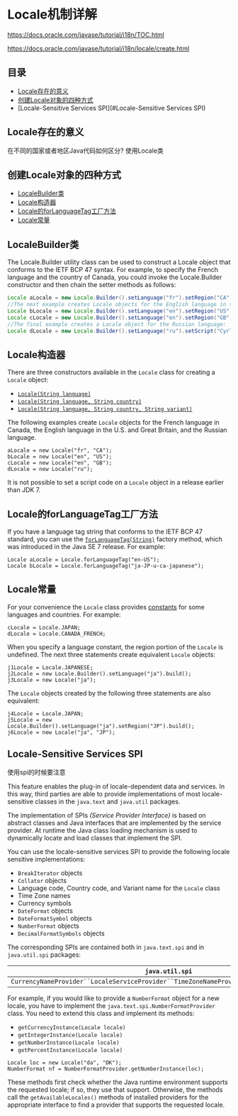 # Locale机制详解

https://docs.oracle.com/javase/tutorial/i18n/TOC.html

https://docs.oracle.com/javase/tutorial/i18n/locale/create.html

## 目录

- [Locale存在的意义](#Locale存在的意义)
- [创建Locale对象的四种方式](#创建Locale对象的四种方式)
- [Locale-Sensitive Services SPI](#Locale-Sensitive Services SPI)

## Locale存在的意义

在不同的国家或者地区Java代码如何区分? 使用Locale类

## 创建Locale对象的四种方式

- [LocaleBuilder类](#LocaleBuilder类)
- [Locale构造器](#Locale构造器)
- [Locale的forLanguageTag工厂方法](#Locale的forLanguageTag工厂方法)
- [Locale常量](#Locale常量)

## LocaleBuilder类

The Locale.Builder utility class can be used to construct a Locale object that conforms to the IETF BCP 47 syntax. For example, to specify the French language and the country of Canada, you could invoke the Locale.Builder constructor and then chain the setter methods as follows:

```java
Locale aLocale = new Locale.Builder().setLanguage("fr").setRegion("CA").build();
//The next example creates Locale objects for the English language in the United States and Great Britain:
Locale bLocale = new Locale.Builder().setLanguage("en").setRegion("US").build();
Locale cLocale = new Locale.Builder().setLanguage("en").setRegion("GB").build();
//The final example creates a Locale object for the Russian language:
Locale dLocale = new Locale.Builder().setLanguage("ru").setScript("Cyrl").build();
```

## Locale构造器

There are three constructors available in the `Locale` class for creating a `Locale` object:

- [`Locale(String language)`](https://docs.oracle.com/javase/8/docs/api/java/util/Locale.html#Locale-java.lang.String-)
- [`Locale(String language, String country)`](https://docs.oracle.com/javase/8/docs/api/java/util/Locale.html#Locale-java.lang.String-java.lang.String-)
- [`Locale(String language, String country, String variant)`](https://docs.oracle.com/javase/8/docs/api/java/util/Locale.html#Locale-java.lang.String-java.lang.String-java.lang.String-)

The following examples create `Locale` objects for the French language in Canada, the English language in the U.S. and Great Britain, and the Russian language.

```
aLocale = new Locale("fr", "CA");
bLocale = new Locale("en", "US");
cLocale = new Locale("en", "GB");
dLocale = new Locale("ru");
```

It is not possible to set a script code on a `Locale` object in a release earlier than JDK 7.

## Locale的forLanguageTag工厂方法

If you have a language tag string that conforms to the IETF BCP 47 standard, you can use the [`forLanguageTag(String)`](https://docs.oracle.com/javase/8/docs/api/java/util/Locale.html#forLanguageTag-java.lang.String-) factory method, which was introduced in the Java SE 7 release. For example:

```
Locale aLocale = Locale.forLanguageTag("en-US");
Locale bLocale = Locale.forLanguageTag("ja-JP-u-ca-japanese");
```

## Locale常量

For your convenience the `Locale` class provides [constants](https://docs.oracle.com/javase/8/docs/api/java/util/Locale.html#field_summary) for some languages and countries. For example:

```
cLocale = Locale.JAPAN;
dLocale = Locale.CANADA_FRENCH;
```

When you specify a language constant, the region portion of the `Locale` is undefined. The next three statements create equivalent `Locale` objects:

```
j1Locale = Locale.JAPANESE;
j2Locale = new Locale.Builder().setLanguage("ja").build();
j3Locale = new Locale("ja");
```

The `Locale` objects created by the following three statements are also equivalent:

```
j4Locale = Locale.JAPAN;
j5Locale = new Locale.Builder().setLanguage("ja").setRegion("JP").build();
j6Locale = new Locale("ja", "JP");
```

## Locale-Sensitive Services SPI

使用spi的时候要注意

This feature enables the plug-in of locale-dependent data and services. In this way, third parties are able to provide implementations of most locale-sensitive classes in the `java.text` and `java.util` packages.

The implementation of SPIs *(Service Provider Interface)* is based on abstract classes and Java interfaces that are implemented by the service provider. At runtime the Java class loading mechanism is used to dynamically locate and load classes that implement the SPI.

You can use the locale-sensitive services SPI to provide the following locale sensitive implementations:

- `BreakIterator` objects
- `Collator` objects
- Language code, Country code, and Variant name for the `Locale` class
- Time Zone names
- Currency symbols
- `DateFormat` objects
- `DateFormatSymbol` objects
- `NumberFormat` objects
- `DecimalFormatSymbols` objects

The corresponding SPIs are contained both in `java.text.spi` and in `java.util.spi` packages:

| `java.util.spi`                                              | `java.text.spi`                                              |
| ------------------------------------------------------------ | ------------------------------------------------------------ |
| `CurrencyNameProvider``LocaleServiceProvider``TimeZoneNameProvider``CalendarDataProvider` | `BreakIteratorProvider``CollatorProvider``DateFormatProvider``DateFormatSymbolsProvider``DecimalFormatSymbolsProvider``NumberFormatProvider` |

For example, if you would like to provide a `NumberFormat` object for a new locale, you have to implement the `java.text.spi.NumberFormatProvider` class. You need to extend this class and implement its methods:

- `getCurrencyInstance(Locale locale)`
- `getIntegerInstance(Locale locale)`
- `getNumberInstance(Locale locale)`
- `getPercentInstance(Locale locale)`

```
Locale loc = new Locale("da", "DK");
NumberFormat nf = NumberFormatProvider.getNumberInstance(loc);
```

These methods first check whether the Java runtime environment supports the requested locale; if so, they use that support. Otherwise, the methods call the `getAvailableLocales()` methods of installed providers for the appropriate interface to find a provider that supports the requested locale.